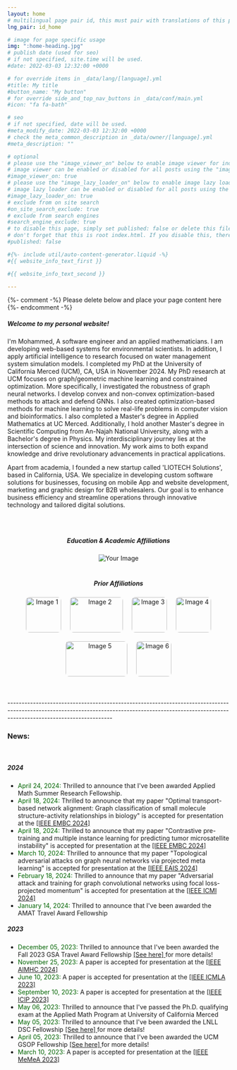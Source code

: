 ```yaml
---
layout: home
# multilingual page pair id, this must pair with translations of this page. (This name must be unique)
lng_pair: id_home

# image for page specific usage
img: ":home-heading.jpg"
# publish date (used for seo)
# if not specified, site.time will be used.
#date: 2022-03-03 12:32:00 +0000

# for override items in _data/lang/[language].yml
#title: My title
#button_name: "My button"
# for override side_and_top_nav_buttons in _data/conf/main.yml
#icon: "fa fa-bath"

# seo
# if not specified, date will be used.
#meta_modify_date: 2022-03-03 12:32:00 +0000
# check the meta_common_description in _data/owner/[language].yml
#meta_description: ""

# optional
# please use the "image_viewer_on" below to enable image viewer for individual pages or posts (_posts/ or [language]/_posts folders).
# image viewer can be enabled or disabled for all posts using the "image_viewer_posts: true" setting in _data/conf/main.yml.
#image_viewer_on: true
# please use the "image_lazy_loader_on" below to enable image lazy loader for individual pages or posts (_posts/ or [language]/_posts folders).
# image lazy loader can be enabled or disabled for all posts using the "image_lazy_loader_posts: true" setting in _data/conf/main.yml.
#image_lazy_loader_on: true
# exclude from on site search
#on_site_search_exclude: true
# exclude from search engines
#search_engine_exclude: true
# to disable this page, simply set published: false or delete this file
# don't forget that this is root index.html. If you disable this, there will be no index.html page to open
#published: false

#{%- include util/auto-content-generator.liquid -%}
#{{ website_info_text_first }}

#{{ website_info_text_second }}

---
```


{%- comment -%} Please delete below and place your page content here {%- endcomment -%}


<!-- <h1 style="text-align: center;"> Mohammed J. Aburidi </h1>	
<h3 style="text-align: center;"> Ph.D. Candidate </h3>	--> 


<h5> Welcome to my personal website! </h5>     

<p> I'm Mohammed, A software engineer and an applied mathematicians. I am developing web-based systems for environmental scientists. In addition, I apply artificial intelligence to research focused on water management system simulation models. I completed my PhD at the University of California Merced (UCM), CA, USA in November 2024. My PhD research at UCM focuses on graph/geometric machine learning and constrained optimization. More specifically, I investigated the robustness of graph neural networks. I develop convex and non-convex optimization-based methods to attack and defend GNNs. I also created optimization-based methods for machine learning to solve real-life problems in computer vision and bioinformatics. I also completed a Master's degree in Applied Mathematics at UC Merced. Additionally, I hold another Master's degree in Scientific Computing from An-Najah National University, along with a Bachelor's degree in Physics. My interdisciplinary journey lies at the intersection of science and innovation. My work aims to both expand knowledge and drive revolutionary advancements in practical applications. <p>

<p>
Apart from academia, I founded a new startup called 'LIOTECH Solutions', based in California, USA. We specialize in developing custom software solutions for businesses, focusing on mobile App and website development, marketing and graphic design for B2B wholesalers. Our goal is to enhance business efficiency and streamline operations through innovative technology and tailored digital solutions. <br>     


<div style="height: 30px;"></div>


<html lang="en">
<head>
  <meta charset="UTF-8">
  <meta name="viewport" content="width=device-width, initial-scale=1.0">
  <title>Education & Academic Affiliations</title>
</head>
<body>

  <h5 style="text-align: center; font-weight: bold;">Education & Academic Affiliations</h5>

  <div style="text-align: center;">
    <img src="../assets/img/home/ucm.png" alt="Your Image" style="max-width: 30%; height: auto;"/>
  </div>

</body>
</html>


<div style="height: 20px;"></div>


  <h5 style="text-align: center; font-weight: bold;">Prior Affiliations</h5>



<div style="text-align: center; display: flex; flex-wrap: wrap; justify-content: center; gap: 20px; margin-top: 20px;">
    <img src="../assets/img/home/img1.jpg" alt="Image 1" style="width: 80px; height: 80px; object-fit: cover; border-radius: 8px;">
    <img src="../assets/img/home/img2.jpg" alt="Image 2" style="width: 120px; height: 80px; object-fit: cover; border-radius: 8px;">
    <img src="../assets/img/home/img3.jpg" alt="Image 3" style="width: 80px; height: 80px; object-fit: cover; border-radius: 8px;">
    <img src="../assets/img/home/img4.jpg" alt="Image 4" style="width: 80px; height: 80px; object-fit: cover; border-radius: 8px;">
    <img src="../assets/img/home/img5.png" alt="Image 5" style="width: 140px; height: 80px; object-fit: cover; border-radius: 8px;">
    <img src="../assets/img/home/img6.png" alt="Image 6" style="width: 80px; height: 80px; object-fit: cover; border-radius: 8px;">
</div>


<br>  
<br>  
<br> 
-------------------------------------------------------------------------------------------------------------------------------------------------------------------------------------------------
  
<h3> News: </h3> <br>   

<h5> 2024 </h5> 
<ul>
   <li> <span style="color: darkgreen;">April 24, 2024:  </span>   Thrilled to announce that I've been awarded Applied Math Summer Research Fellowship. </li>


<li> <span style="color: darkgreen;"> April 18, 2024:   </span> Thrilled to announce that my paper "Optimal transport-based network alignment: Graph classification of small molecule structure-activity relationships in biology" is accepted for presentation at the <a href="https://embc.embs.org/2024/"> [IEEE EMBC 2024] </a> </li> 


<li> <span style="color: darkgreen;"> April 18, 2024:   </span> Thrilled to announce that my paper "Contrastive pre-training and multiple instance learning for predicting tumor microsatellite instability" is accepted for presentation at the <a href="https://embc.embs.org/2024/"> [IEEE EMBC 2024] </a> </li> 


<li> <span style="color: darkgreen;"> March 10, 2024:   </span> Thrilled to announce that my paper "Topological adversarial attacks on graph neural networks via projected meta learning" is accepted for presentation at the <a href="https://eventos.uc3m.es/97610/detail/ieee-international-conference-on-evolving-and-adaptive-intelligent-systems-2024-ieee-eais-2024"> [IEEE EAIS 2024] </a> </li> 

<li> <span style="color: darkgreen;"> February 18, 2024:   </span> Thrilled to announce that my paper "Adversarial attack and training for graph convolutional networks using focal loss-projected momentum" is accepted for presentation at the <a href="https://www.icmiconf.com/"> [IEEE ICMI 2024] </a> </li> 

  <li>  <span style="color: darkgreen;">January 14, 2024: </span>  Thrilled to announce that I've been awarded the AMAT Travel Award Fellowship  </li>
</ul>


<h5> 2023 </h5> 
<ul>
   <li> <span style="color: darkgreen;">December 05, 2023:  </span> 
   Thrilled to announce that I've been awarded the Fall 2023 GSA Travel Award Fellowship <a href="https://gsa.ucmerced.edu/funding/travel-awards"> [See here] </a> for more details! </li>
  <li> <span style="color: darkgreen;">November 25, 2023: </span>  A paper is accepted for presentation at the <a href="https://www.aimhc.org/"> [IEEE AIMHC 2024] </a> </li> 
 <li> <span style="color: darkgreen;">June 10, 2023: </span> A paper is accepted for presentation at the <a href="https://www.icmla-conference.org/icmla23/"> [IEEE ICMLA 2023] </a> </li> 
  <li> <span style="color: darkgreen;"> September 10, 2023:  </span> A paper is accepted for presentation at the <a href="https://2023.ieeeicip.org/"> [IEEE ICIP 2023] </a> </li> 

<li> <span style="color: darkgreen;">May 06, 2023:  </span>   Thrilled to announce that I've passed the Ph.D. qualifying exam at the Applied Math Program at University of California Merced </li>
   <li> <span style="color: darkgreen;">May 05, 2023:  </span>   Thrilled to announce that I've been awarded the LNLL DSC Fellowship <a href="https://data-science.llnl.gov/dsc"> [See here] </a> for more details! </li>
   <li> <span style="color: darkgreen;">April 05, 2023:  </span>  Thrilled to announce that I've been awarded the UCM GSOP Fellowship <a href="https://graduatedivision.ucmerced.edu/financial-support/internal-fellowships/graduate-student-opportunity-program"> [See here] </a> for more details! </li>
   
  <li> <span style="color: darkgreen;"> March 10, 2023:   </span> A paper is accepted for presentation at the <a href="https://memea2023.ieee-ims.org/"> [IEEE MeMeA 2023] </a> </li> 
</ul>














